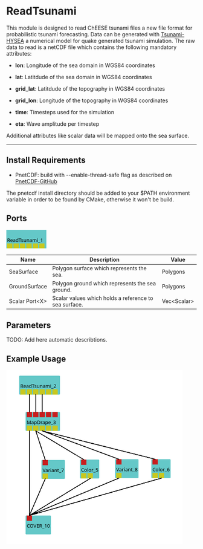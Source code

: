 # ReadTsunami

This module is designed to read ChEESE tsunami files a new file format for probabilistic tsunami forecasting. Data can be generated with [Tsunami-HYSEA](https://edanya.uma.es/hysea/index.php/models/tsunami-hysea) a numerical model for quake generated tsunami simulation. The raw data to read is a netCDF file which contains the following mandatory attributes:


- **lon**: Longitude of the sea domain in WGS84 coordinates

- **lat**: Latitdude of the sea domain in WGS84 coordinates

- **grid_lat**: Latitdude of the topography in WGS84 coordinates

- **grid_lon**: Longitude of the topography in WGS84 coordinates

- **time**: Timesteps used for the simulation

- **eta**: Wave amplitude per timestep


Additional attributes like scalar data will be mapped onto the sea surface.


---

## Install Requirements

- PnetCDF: build with --enable-thread-safe flag as described on [PnetCDF-GitHub](https://github.com/Parallel-NetCDF/PnetCDF)

The pnetcdf install directory should be added to your $PATH environment variable in order to be found by CMake, otherwise it won't be build.

## Ports

![ReadTsunami](modpic.png)

| Name            | Description                                          | Value         |
|-----------------|------------------------------------------------------|---------------|
| SeaSurface      | Polygon surface which represents the sea.            | Polygons      |
| GroundSurface   | Polygon ground which represents the sea ground.      | Polygons      |
| Scalar Port\<X\>| Scalar values which holds a reference to sea surface.| Vec\<Scalar\> |

## Parameters

TODO: Add here automatic describtions.

## Example Usage

![Example](example.png)

